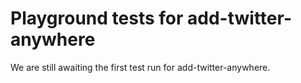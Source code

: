 # Playground tests for add-twitter-anywhere
We are still awaiting the first test run for add-twitter-anywhere.
